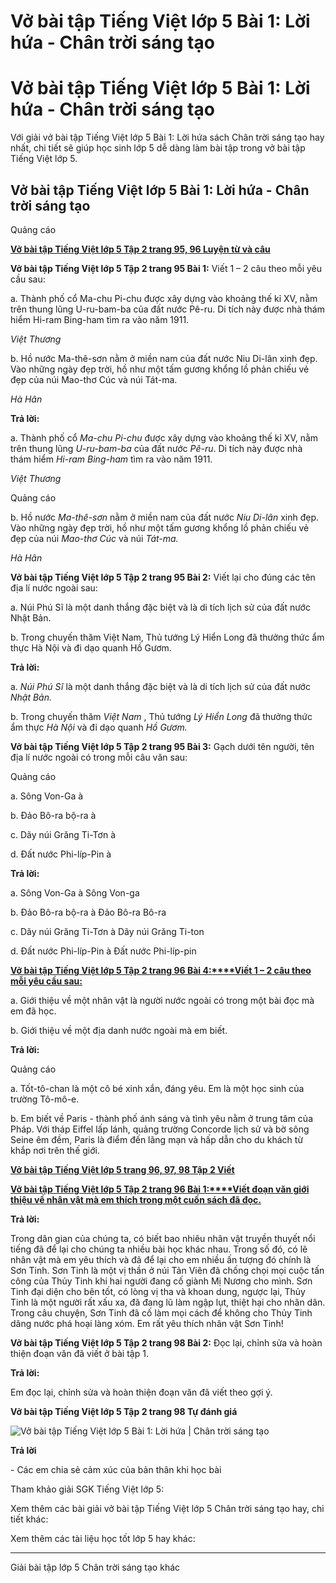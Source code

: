# Vở bài tập Tiếng Việt lớp 5 Bài 1: Lời hứa - Chân trời sáng tạo

# Vở bài tập Tiếng Việt lớp 5 Bài 1: Lời hứa - Chân trời sáng tạo

Với giải vở bài tập Tiếng Việt lớp 5 Bài 1: Lời hứa sách Chân trời sáng tạo hay nhất, chi tiết sẽ giúp học sinh lớp 5 dễ dàng làm bài tập trong vở bài tập Tiếng Việt lớp 5.

## Vở bài tập Tiếng Việt lớp 5 Bài 1: Lời hứa - Chân trời sáng tạo

Quảng cáo

[**Vở bài tập Tiếng Việt lớp 5 Tập 2 trang 95, 96 Luyện từ và câu**](https://vietjack.com/vbt-tieng-viet-5-ct/luyen-tu-va-cau-trang-95-vbt-tieng-viet-5-tap-2.jsp)

**Vở bài tập Tiếng Việt lớp 5 Tập 2 trang 95 Bài 1:** Viết 1 – 2 câu theo mỗi yêu cầu sau:

a. Thành phố cổ Ma-chu Pi-chu được xây dựng vào khoảng thế kỉ XV, nằm trên thung lũng U-ru-bam-ba của đất nước Pê-ru. Di tích này được nhà thám hiểm Hi-ram Bing-ham tìm ra vào năm 1911. 

_Việt Thương_

b. Hồ nước Ma-thê-sơn nằm ở miền nam của đất nước Niu Di-lân xinh đẹp. Vào những ngày đẹp trời, hồ như một tấm gương khổng lồ phản chiếu vẻ đẹp của núi Mao-thơ Cúc và núi Tát-ma. 

_Hà Hân_

**Trả lời:**

a. Thành phố cổ _Ma-chu Pi-chu_ được xây dựng vào khoảng thế kỉ XV, nằm trên thung lũng _U-ru-bam-ba_ của đất nước _Pê-ru_. Di tích này được nhà thám hiểm _Hi-ram Bing-ham_ tìm ra vào năm 1911. 

_Việt Thương_

Quảng cáo

b. Hồ nước _Ma-thê-sơn_ nằm ở miền nam của đất nước _Niu Di-lân_ xinh đẹp. Vào những ngày đẹp trời, hồ như một tấm gương khổng lồ phản chiếu vẻ đẹp của núi _Mao-thơ Cúc_ và núi _Tát-ma._

_Hà Hân_

**Vở bài tập Tiếng Việt lớp 5 Tập 2 trang 95 Bài 2:** Viết lại cho đúng các tên địa lí nước ngoài sau:

a. Núi Phú Sĩ là một danh thắng đặc biệt và là di tích lịch sử của đất nước Nhật Bản. 

b. Trong chuyến thăm Việt Nam, Thủ tướng Lý Hiển Long đã thưởng thức ẩm thực Hà Nội và đi dạo quanh Hồ Gươm. 

**Trả lời:**

a. _Núi Phú Sĩ_ là một danh thắng đặc biệt và là di tích lịch sử của đất nước _Nhật Bản._

b. Trong chuyến thăm _Việt Nam_ , Thủ tướng _Lý Hiển Long_ đã thưởng thức ẩm thực _Hà Nội_ và đi dạo quanh _Hồ Gươm._

**Vở bài tập Tiếng Việt lớp 5 Tập 2 trang 95 Bài 3:** Gạch dưới tên người, tên địa lí nước ngoài có trong mỗi câu văn sau:

Quảng cáo

a. Sông Von-Ga à

b. Đảo Bô-ra bộ-ra à

c. Dãy núi Grăng Ti-Tơn à

d. Đất nước Phi-líp-Pin à

**Trả lời:**

a. Sông Von-Ga à Sông Von-ga

b. Đảo Bô-ra bộ-ra à Đảo Bô-ra Bô-ra

c. Dãy núi Grăng Ti-Tơn à Dãy núi Grăng Ti-ton

d. Đất nước Phi-líp-Pin à Đất nước Phi-líp-pin

[**Vở bài tập Tiếng Việt lớp 5 Tập 2 trang 96 Bài 4:****Viết 1 – 2 câu theo mỗi yêu cầu sau:**](https://vietjack.com/vbt-tieng-viet-5-ct/viet-1-2-cau-theo-moi-yeu-cau-sau-vm.jsp)

a. Giới thiệu về một nhân vật là người nước ngoài có trong một bài đọc mà em đã học. 

b. Giới thiệu về một địa danh nước ngoài mà em biết.

**Trả lời:**

Quảng cáo

a. Tốt-tô-chan là một cô bé xinh xắn, đáng yêu. Em là một học sinh của trường Tô-mô-e. 

b. Em biết về Paris - thành phố ánh sáng và tình yêu nằm ở trung tâm của Pháp. Với tháp Eiffel lấp lánh, quảng trường Concorde lịch sử và bờ sông Seine êm đềm, Paris là điểm đến lãng mạn và hấp dẫn cho du khách từ khắp nơi trên thế giới.

[**Vở bài tập Tiếng Việt lớp 5 trang 96, 97, 98 Tập 2 Viết**](https://vietjack.com/vbt-tieng-viet-5-ct/viet-trang-96-vbt-tieng-viet-5-tap-2.jsp)

[**Vở bài tập Tiếng Việt lớp 5 Tập 2 trang 96 Bài 1:****Viết đoạn văn giới thiệu về nhân vật mà em thích trong một cuốn sách đã đọc.**](https://vietjack.com/vbt-tieng-viet-5-ct/viet-doan-van-gioi-thieu-ve-nhan-vat-ma-em-thich-trong-mot-vm.jsp)

**Trả lời:**

Trong dân gian của chúng ta, có biết bao nhiêu nhân vật truyền thuyết nổi tiếng đã để lại cho chúng ta nhiều bài học khác nhau. Trong số đó, có lẽ nhân vật mà em yêu thích và đã để lại cho em nhiều ấn tượng đó chính là Sơn Tinh. Sơn Tinh là một vị thần ở núi Tản Viên đã chống chọi mọi cuộc tấn công của Thủy Tinh khi hai người đang cố giành Mị Nương cho mình. Sơn Tinh đại diện cho bên tốt, có lòng vị tha và khoan dung, ngược lại, Thủy Tinh là một người rất xấu xa, đã đang lũ làm ngập lụt, thiệt hại cho nhân dân. Trong câu chuyện, Sơn Tinh đã cố làm mọi cách để không cho Thủy Tinh dâng nước phá hoại làng xóm. Em rất yêu thích nhân vật Sơn Tinh!

**Vở bài tập Tiếng Việt lớp 5 Tập 2 trang 98 Bài 2:** Đọc lại, chỉnh sửa và hoàn thiện đoạn văn đã viết ở bài tập 1. 

**Trả lời:**

Em đọc lại, chỉnh sửa và hoàn thiện đoạn văn đã viết theo gợi ý.

**Vở bài tập Tiếng Việt lớp 5 Tập 2 trang 98 Tự đánh giá**

![Vở bài tập Tiếng Việt lớp 5 Bài 1: Lời hứa | Chân trời sáng tạo](https://vietjack.com/vbt-tieng-viet-5-ct/images/bai-1-loi-hua-236788.PNG)

**Trả lời**

\- Các em chia sẻ cảm xúc của bản thân khi học bài 

Tham khảo giải SGK Tiếng Việt lớp 5:

Xem thêm các bài giải vở bài tập Tiếng Việt lớp 5 Chân trời sáng tạo hay, chi tiết khác:

Xem thêm các tài liệu học tốt lớp 5 hay khác:

* * *

Giải bài tập lớp 5 Chân trời sáng tạo khác
